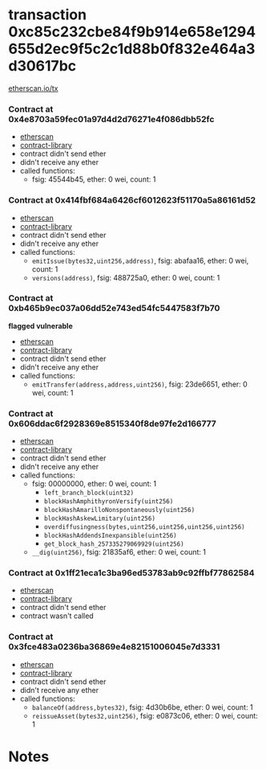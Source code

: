 # transaction 0xc85c232cbe84f9b914e658e1294655d2ec9f5c2c1d88b0f832e464a3d30617bc

[etherscan.io/tx](https://etherscan.io/tx/0xc85c232cbe84f9b914e658e1294655d2ec9f5c2c1d88b0f832e464a3d30617bc)


### Contract at 0x4e8703a59fec01a97d4d2d76271e4f086dbb52fc

* [etherscan](https://etherscan.io/address/0x4e8703a59fec01a97d4d2d76271e4f086dbb52fc)
* [contract-library](https://contract-library.com/contracts/Ethereum/4e8703a59fec01a97d4d2d76271e4f086dbb52fc)
* contract didn't send ether
* didn't receive any ether
* called functions:
    * fsig: 45544b45, ether: 0 wei, count: 1


### Contract at 0x414fbf684a6426cf6012623f51170a5a86161d52

* [etherscan](https://etherscan.io/address/0x414fbf684a6426cf6012623f51170a5a86161d52)
* [contract-library](https://contract-library.com/contracts/Ethereum/414fbf684a6426cf6012623f51170a5a86161d52)
* contract didn't send ether
* didn't receive any ether
* called functions:
    * `emitIssue(bytes32,uint256,address)`, fsig: abafaa16, ether: 0 wei, count: 1
    * `versions(address)`, fsig: 488725a0, ether: 0 wei, count: 1


### Contract at 0xb465b9ec037a06dd52e743ed54fc5447583f7b70

**flagged vulnerable**

* [etherscan](https://etherscan.io/address/0xb465b9ec037a06dd52e743ed54fc5447583f7b70)
* [contract-library](https://contract-library.com/contracts/Ethereum/b465b9ec037a06dd52e743ed54fc5447583f7b70)
* contract didn't send ether
* didn't receive any ether
* called functions:
    * `emitTransfer(address,address,uint256)`, fsig: 23de6651, ether: 0 wei, count: 1


### Contract at 0x606ddac6f2928369e8515340f8de97fe2d166777

* [etherscan](https://etherscan.io/address/0x606ddac6f2928369e8515340f8de97fe2d166777)
* [contract-library](https://contract-library.com/contracts/Ethereum/606ddac6f2928369e8515340f8de97fe2d166777)
* contract didn't send ether
* didn't receive any ether
* called functions:
    * fsig: 00000000, ether: 0 wei, count: 1
        * `left_branch_block(uint32)`
        * `blockHashAmphithyronVersify(uint256)`
        * `blockHashAmarilloNonspontaneously(uint256)`
        * `blockHashAskewLimitary(uint256)`
        * `overdiffusingness(bytes,uint256,uint256,uint256,uint256)`
        * `blockHashAddendsInexpansible(uint256)`
        * `get_block_hash_257335279069929(uint256)`
    * `__dig(uint256)`, fsig: 21835af6, ether: 0 wei, count: 1


### Contract at 0x1ff21eca1c3ba96ed53783ab9c92ffbf77862584

* [etherscan](https://etherscan.io/address/0x1ff21eca1c3ba96ed53783ab9c92ffbf77862584)
* [contract-library](https://contract-library.com/contracts/Ethereum/1ff21eca1c3ba96ed53783ab9c92ffbf77862584)
* contract didn't send ether
* contract wasn't called


### Contract at 0x3fce483a0236ba36869e4e82151006045e7d3331

* [etherscan](https://etherscan.io/address/0x3fce483a0236ba36869e4e82151006045e7d3331)
* [contract-library](https://contract-library.com/contracts/Ethereum/3fce483a0236ba36869e4e82151006045e7d3331)
* contract didn't send ether
* didn't receive any ether
* called functions:
    * `balanceOf(address,bytes32)`, fsig: 4d30b6be, ether: 0 wei, count: 1
    * `reissueAsset(bytes32,uint256)`, fsig: e0873c06, ether: 0 wei, count: 1

# Notes

